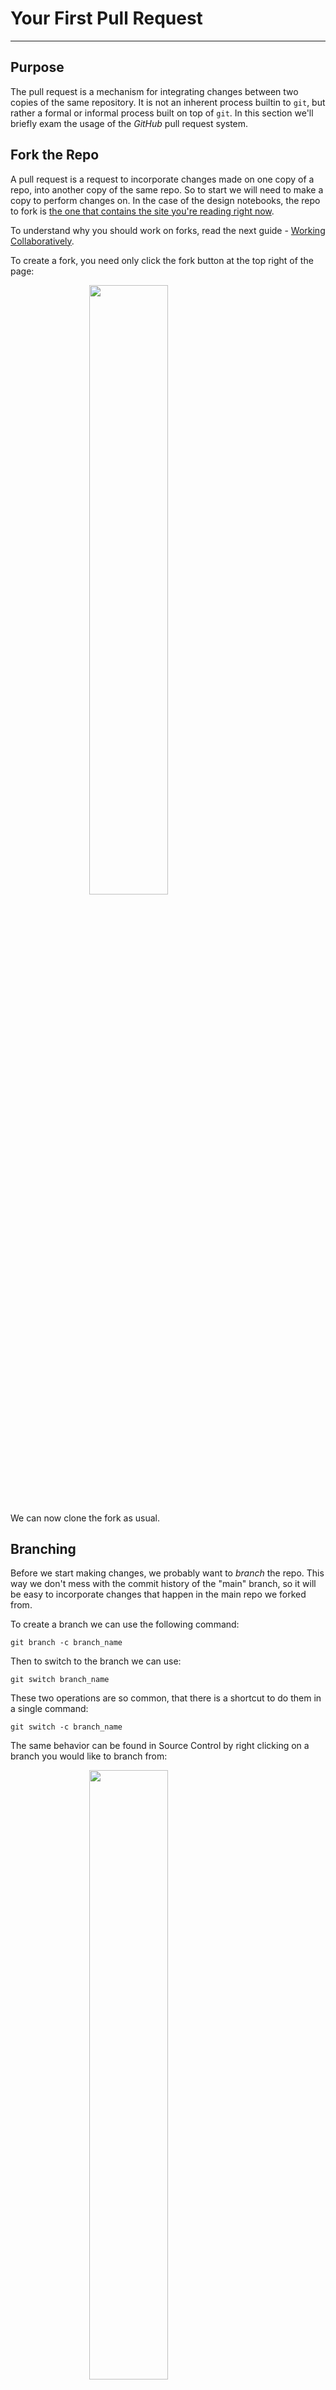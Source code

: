 # Your First Pull Request

---

## Purpose

The pull request is a mechanism for integrating changes between two copies of
the same repository. It is not an inherent process builtin to `git`, but rather
a formal or informal process built on top of `git`. In this section we'll
briefly exam the usage of the *GitHub* pull request system.

## Fork the Repo

A pull request is a request to incorporate changes made on one copy of a repo,
into another copy of the same repo. So to start we will need to make a copy
to perform changes on. In the case of the design notebooks, the repo to fork
is [the one that contains the site you're reading right now](https://github.com/NYU-Processor-Design/nyu-processor-design.github.io).

To understand why you should work on forks, read the next guide - [Working Collaboratively](05_collab.md).

To create a fork, you need only click the fork button at the top right of the page:

<img src="/images/git/fork.png" width="50%" style="margin-left: auto; margin-right: auto; display: block;" />

We can now clone the fork as usual.

## Branching

Before we start making changes, we probably want to _branch_ the repo. This way
we don't mess with the commit history of the "main" branch, so it will be
easy to incorporate changes that happen in the main repo we forked from.

To create a branch we can use the following command:

```
git branch -c branch_name
```

Then to switch to the branch we can use:

```
git switch branch_name
```

These two operations are so common, that there is a shortcut to do them in a
single command:

```
git switch -c branch_name
```

The same behavior can be found in Source Control by right clicking on a branch you
would like to branch from:

<img src="/images/git/branch.png" width="50%" style="margin-left: auto; margin-right: auto; display: block;" />

## Publishing Changes

After you have added your commits to the branch, you can publish the results to
Github with the following commands:

```
git push [remote_name] [branch_name]
```

This is equivalent to the Source Control "Publish Branch" button:

<img src="/images/git/publish.png" width="50%" style="margin-left: auto; margin-right: auto; display: block;" />

## Making a Pull Request

To make a pull request, navigate to the "Pull requests" tab of your repo:

<img src="/images/git/gh_pr01.png" width="50%" style="margin-left: auto; margin-right: auto; display: block;" />

And click "New pull request":

<img src="/images/git/gh_pr02.png" width="50%" style="margin-left: auto; margin-right: auto; display: block;" />

Use the drop-down menu on the right to select the correct branch you would like
to pull from:

<img src="/images/git/gh_pr03.png" width="50%" style="margin-left: auto; margin-right: auto; display: block;" />

Now create the pull request.

For the following dialogue, it's fine the leave the title as whatever is
generated for the commit. In the comments field, include any information
that might be pertinent but isn't included in the commit itself.

<img src="/images/git/gh_pr04.png" width="50%" style="margin-left: auto; margin-right: auto; display: block;" />

## Discarding the Branch

Once your PR has been merged into the "upstream" repository, it is safe to
delete the branch you did the work on.

You can do this with:

```
git switch main
git branch -D branch_name
git push origin -d branch_name
```

The first command switches off of the development branch, because you cannot
delete a branch that is currently checked-out. The second command deletes the
local copy of the branch, and the third command deletes the remote copy.

The deletions are equivalent to right clicking and selecting "Delete branch"
in Source Control.


## Integrating Upstream Changes

You can now pull the upstream changes into your repo, this can be done with

```
git pull [remote] [branch]
```
